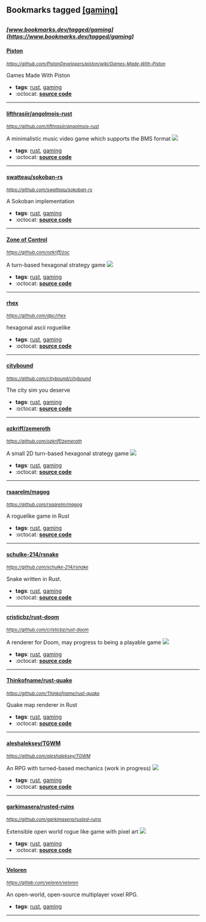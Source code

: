 ## Bookmarks tagged [[gaming]](https://www.bookmarks.dev?q=[gaming])

_<sup><sup>[www.bookmarks.dev/tagged/gaming](https://www.bookmarks.dev/tagged/gaming)</sup></sup>_
---
#### [Piston](https://github.com/PistonDevelopers/piston/wiki/Games-Made-With-Piston)
_<sup>https://github.com/PistonDevelopers/piston/wiki/Games-Made-With-Piston</sup>_

Games Made With Piston
* **tags**: [rust](../tagged/rust.md), [gaming](../tagged/gaming.md)
* :octocat: **[source code](https://github.com/PistonDevelopers/piston/wiki/Games-Made-With-Piston)**
---
#### [lifthrasiir/angolmois-rust](https://github.com/lifthrasiir/angolmois-rust)
_<sup>https://github.com/lifthrasiir/angolmois-rust</sup>_

A minimalistic music video game which supports the BMS format [<img src="https://api.travis-ci.org/lifthrasiir/angolmois-rust.svg?branch=master">](https://travis-ci.org/lifthrasiir/angolmois-rust)
* **tags**: [rust](../tagged/rust.md), [gaming](../tagged/gaming.md)
* :octocat: **[source code](https://github.com/lifthrasiir/angolmois-rust)**
---
#### [swatteau/sokoban-rs](https://github.com/swatteau/sokoban-rs)
_<sup>https://github.com/swatteau/sokoban-rs</sup>_

A Sokoban implementation
* **tags**: [rust](../tagged/rust.md), [gaming](../tagged/gaming.md)
* :octocat: **[source code](https://github.com/swatteau/sokoban-rs)**
---
#### [Zone of Control](https://github.com/ozkriff/zoc)
_<sup>https://github.com/ozkriff/zoc</sup>_

A turn-based hexagonal strategy game [<img src="https://api.travis-ci.org/ozkriff/zoc.svg?branch=master">](https://travis-ci.org/ozkriff/zoc)
* **tags**: [rust](../tagged/rust.md), [gaming](../tagged/gaming.md)
* :octocat: **[source code](https://github.com/ozkriff/zoc)**
---
#### [rhex](https://github.com/dpc/rhex)
_<sup>https://github.com/dpc/rhex</sup>_

hexagonal ascii roguelike
* **tags**: [rust](../tagged/rust.md), [gaming](../tagged/gaming.md)
* :octocat: **[source code](https://github.com/dpc/rhex)**
---
#### [citybound](https://github.com/citybound/citybound)
_<sup>https://github.com/citybound/citybound</sup>_

The city sim you deserve
* **tags**: [rust](../tagged/rust.md), [gaming](../tagged/gaming.md)
* :octocat: **[source code](https://github.com/citybound/citybound)**
---
#### [ozkriff/zemeroth](https://github.com/ozkriff/zemeroth)
_<sup>https://github.com/ozkriff/zemeroth</sup>_

A small 2D turn-based hexagonal strategy game [<img src="https://api.travis-ci.org/ozkriff/zemeroth.svg?branch=master">](https://travis-ci.org/ozkriff/zemeroth)
* **tags**: [rust](../tagged/rust.md), [gaming](../tagged/gaming.md)
* :octocat: **[source code](https://github.com/ozkriff/zemeroth)**
---
#### [rsaarelm/magog](https://github.com/rsaarelm/magog)
_<sup>https://github.com/rsaarelm/magog</sup>_

A roguelike game in Rust
* **tags**: [rust](../tagged/rust.md), [gaming](../tagged/gaming.md)
* :octocat: **[source code](https://github.com/rsaarelm/magog)**
---
#### [schulke-214/rsnake](https://github.com/schulke-214/rsnake)
_<sup>https://github.com/schulke-214/rsnake</sup>_

Snake written in Rust.
* **tags**: [rust](../tagged/rust.md), [gaming](../tagged/gaming.md)
* :octocat: **[source code](https://github.com/schulke-214/rsnake)**
---
#### [cristicbz/rust-doom](https://github.com/cristicbz/rust-doom)
_<sup>https://github.com/cristicbz/rust-doom</sup>_

A renderer for Doom, may progress to being a playable game [<img src="https://api.travis-ci.org/cristicbz/rust-doom.svg?branch=master">](https://travis-ci.org/cristicbz/rust-doom)
* **tags**: [rust](../tagged/rust.md), [gaming](../tagged/gaming.md)
* :octocat: **[source code](https://github.com/cristicbz/rust-doom)**
---
#### [Thinkofname/rust-quake](https://github.com/Thinkofname/rust-quake)
_<sup>https://github.com/Thinkofname/rust-quake</sup>_

Quake map renderer in Rust
* **tags**: [rust](../tagged/rust.md), [gaming](../tagged/gaming.md)
* :octocat: **[source code](https://github.com/Thinkofname/rust-quake)**
---
#### [aleshaleksey/TGWM](https://github.com/aleshaleksey/TGWM)
_<sup>https://github.com/aleshaleksey/TGWM</sup>_

An RPG with turned-based mechanics (work in progress) [<img src="https://api.travis-ci.org/aleshaleksey/TGWM.svg?branch=master">](https://travis-ci.org/aleshaleksey/TGWM)
* **tags**: [rust](../tagged/rust.md), [gaming](../tagged/gaming.md)
* :octocat: **[source code](https://github.com/aleshaleksey/TGWM)**
---
#### [garkimasera/rusted-ruins](https://github.com/garkimasera/rusted-ruins)
_<sup>https://github.com/garkimasera/rusted-ruins</sup>_

Extensible open world rogue like game with pixel art [<img src="https://api.travis-ci.org/garkimasera/rusted-ruins.svg?branch=master">](https://travis-ci.org/garkimasera/rusted-ruins)
* **tags**: [rust](../tagged/rust.md), [gaming](../tagged/gaming.md)
* :octocat: **[source code](https://github.com/garkimasera/rusted-ruins)**
---
#### [Veloren](https://gitlab.com/veloren/veloren)
_<sup>https://gitlab.com/veloren/veloren</sup>_

An open-world, open-source multiplayer voxel RPG.
* **tags**: [rust](../tagged/rust.md), [gaming](../tagged/gaming.md)
---
